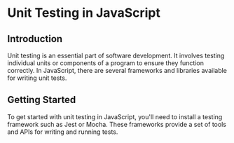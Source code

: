# Unit Testing in JavaScript

## Introduction

Unit testing is an essential part of software development. It involves testing individual units or components of a program to ensure they function correctly. In JavaScript, there are several frameworks and libraries available for writing unit tests.

## Getting Started

To get started with unit testing in JavaScript, you'll need to install a testing framework such as Jest or Mocha. These frameworks provide a set of tools and APIs for writing and running tests.
